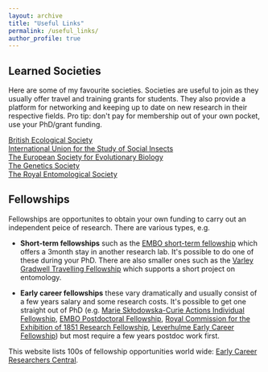 ```yaml
---
layout: archive
title: "Useful Links"
permalink: /useful_links/
author_profile: true
---
```


<h2>Learned Societies</h2>

Here are some of my favourite societies. Societies are useful to join as they usually offer travel and training grants for students. They also provide a platform for networking and keeping up to date on new research in their respective fields. Pro tip: don't pay for membership out of your own pocket, use your PhD/grant funding.

[British Ecological Society](https://www.britishecologicalsociety.org)</br>
[International Union for the Study of Social Insects](http://www.iussi.org)</br>
[The European Society for Evolutionary Biology](https://eseb.org)</br>
[The Genetics Society](https://genetics.org.uk)</br>
[The Royal Entomological Society](https://www.royensoc.co.uk)

<h2>Fellowships</h2>

Fellowships are opportunites to obtain your own funding to carry out an independent peice of research. There are various types, e.g.

- **Short-term fellowships** such as the [EMBO short-term fellowship](https://www.embo.org/funding-awards/fellowships/short-term-fellowships.html) which offers a 3month stay in another research lab. It's possible to do one of these during your PhD. There are also smaller ones such as the [Varley Gradwell Travelling Fellowship](https://www.zoo.ox.ac.uk/trustfunds#collapse405916) which supports a short project on entomology.

- **Early career fellowships** these vary dramatically and usually consist of a few years salary and some research costs. It's possible to get one straight out of PhD (e.g. [Marie Skłodowska-Curie Actions Individual Fellowship](https://ec.europa.eu/research/mariecurieactions/actions/individual-fellowships_en), [EMBO Postdoctoral Fellowship](https://www.embo.org/funding-awards/fellowships/postdoctoral-fellowships.html), [Royal Commission for the Exhibition of 1851 Research Fellowship](https://www.royalcommission1851.org), [Leverhulme Early Career Fellowship](https://www.leverhulme.ac.uk/early-career-fellowships)) but most require a few years postdoc work first.


This website lists 100s of fellowship opportunities world wide: [Early Career Researchers Central](https://ecrcentral.org/fundings).

